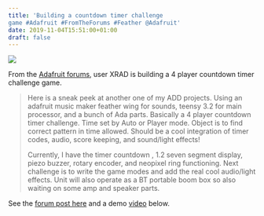 ```yaml
---
title: 'Building a countdown timer challenge
game #Adafruit #FromTheForums #Feather @Adafruit'
date: 2019-11-04T15:51:00+01:00
draft: false
---
```


![](https://cdn-blog.adafruit.com/uploads/2019/11/Untitled-4.png)

From the [Adafruit forums](https://forums.adafruit.com/viewtopic.php?f=57&t=155947), user XRAD is building a 4 player countdown timer challenge game.

> Here is a sneak peek at another one of my ADD projects. Using an adafruit music maker feather wing for sounds, teensy 3.2 for main processor, and a bunch of Ada parts. Basically a 4 player countdown timer challenge. Time set by Auto or Player mode. Object is to find correct pattern in time allowed. Should be a cool integration of timer codes, audio, score keeping, and sound/light effects!
> 
> Currently, I have the timer countdown , 1.2 seven segment display, piezo buzzer, rotary encoder, and neopixel ring functioning. Next challenge is to write the game modes and add the real cool audio/light effects. Unit will also operate as a BT portable boom box so also waiting on some amp and speaker parts.

See the [forum post here](https://forums.adafruit.com/viewtopic.php?f=57&t=155947) and a demo [video](https://www.youtube.com/watch?v=FwnSg6bZXcg) below.